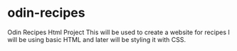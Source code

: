 # odin-recipes
Odin Recipes Html Project
This will be used to create a website for recipes 
I will be using basic HTML and later will be styling it with CSS.
